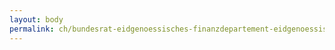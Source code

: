 ```yaml
---
layout: body
permalink: ch/bundesrat-eidgenoessisches-finanzdepartement-eidgenoessisches-personalamt-direktion-grundlagen-und-systeme-delegierter-fuer-mehrsprachigkeit/
---
```


